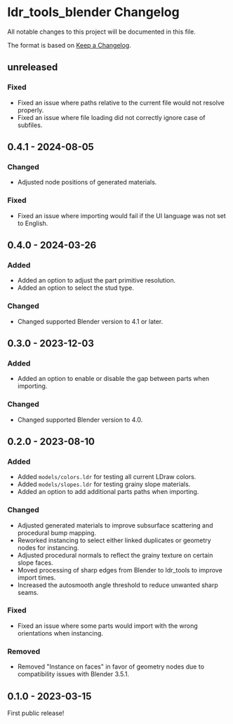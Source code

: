 # ldr_tools_blender Changelog
All notable changes to this project will be documented in this file.

The format is based on [Keep a Changelog](https://keepachangelog.com/en/1.0.0/).

## unreleased
### Fixed
* Fixed an issue where paths relative to the current file would not resolve properly.
* Fixed an issue where file loading did not correctly ignore case of subfiles.

## 0.4.1 - 2024-08-05
### Changed
* Adjusted node positions of generated materials.

### Fixed
* Fixed an issue where importing would fail if the UI language was not set to English.

## 0.4.0 - 2024-03-26
### Added
* Added an option to adjust the part primitive resolution.
* Added an option to select the stud type.

### Changed
* Changed supported Blender version to 4.1 or later.

## 0.3.0 - 2023-12-03
### Added
* Added an option to enable or disable the gap between parts when importing.

### Changed
* Changed supported Blender version to 4.0.

## 0.2.0 - 2023-08-10
### Added
* Added `models/colors.ldr` for testing all current LDraw colors.
* Added `models/slopes.ldr` for testing grainy slope materials.
* Added an option to add additional parts paths when importing.

### Changed
* Adjusted generated materials to improve subsurface scattering and procedural bump mapping.
* Reworked instancing to select either linked duplicates or geometry nodes for instancing.
* Adjusted procedural normals to reflect the grainy texture on certain slope faces.
* Moved processing of sharp edges from Blender to ldr_tools to improve import times.
* Increased the autosmooth angle threshold to reduce unwanted sharp seams.

### Fixed
* Fixed an issue where some parts would import with the wrong orientations when instancing.

### Removed
* Removed "Instance on faces" in favor of geometry nodes due to compatibility issues with Blender 3.5.1.

## 0.1.0 - 2023-03-15
First public release!